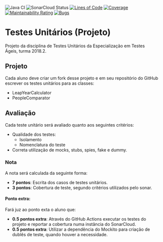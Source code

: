 ![Java CI](https://github.com/jhonatanscastro/unit-testing-project/workflows/Java%20CI/badge.svg)
![SonarCloud Status](https://sonarcloud.io/api/project_badges/measure?project=jhonatanscastro_unit-testing-project&metric=alert_status)
[![Lines of Code](https://sonarcloud.io/api/project_badges/measure?project=jhonatanscastro_unit-testing-project&metric=ncloc)](https://sonarcloud.io/dashboard?id=unit-testing-project)
[![Coverage](https://sonarcloud.io/api/project_badges/measure?project=jhonatanscastro_unit-testing-project&metric=coverage)](https://sonarcloud.io/dashboard?id=jhonatanscastro_unit-testing-project)
[![Maintainability Rating](https://sonarcloud.io/api/project_badges/measure?project=jhonatanscastro_unit-testing-project&metric=sqale_rating)](https://sonarcloud.io/dashboard?id=jhonatanscastro_unit-testing-project)
[![Bugs](https://sonarcloud.io/api/project_badges/measure?project=jhonatanscastro_unit-testing-project&metric=bugs)](https://sonarcloud.io/dashboard?id=jhonatanscastro_unit-testing-project)

# Testes Unitários (Projeto)

Projeto da disciplina de Testes Unitários da Especialização em Testes Ágeis, turma
2018.2.

## Projeto

Cada aluno deve criar um fork desse projeto e em seu repositório do GitHub escrever os testes
unitários para as classes:
- LeapYearCalculator
- PeopleComparator

## Avaliação

 Cada teste unitário será avaliado quanto aos seguintes critérios:
- Qualidade dos testes:
    - Isolamento
    - Nomenclatura do teste
- Correta utilização de mocks, stubs, spies, fake e dummy.

### Nota

A nota será calculada da seguinte forma:
- **7 pontos**: Escrita dos casos de testes unitários.
- **3 pontos**: Cobertura de teste, segundo critérios utilizados
pelo sonar.
    
#### Ponto extra:

Fará juz ao ponto exta o aluno que: 
- **0.5 pontos extra**: Através do GitHub Actions executar os testes do projeto
e reportar a cobertura numa instância do SonarCloud.
- **0.5 pontos extra**: Utilizar a dependência do Mockito para criação de
dublês de teste, quando houver a necessidade.
